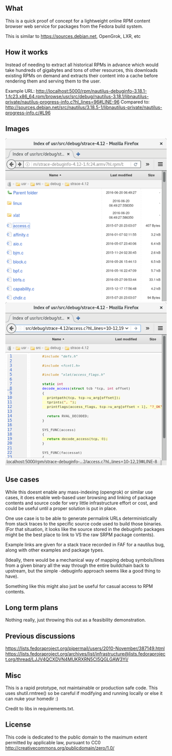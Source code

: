 What
----
This is a quick proof of concept for a lightweight online RPM content
browser web service for packages from the Fedora build system.

This is similar to <https://sources.debian.net>, OpenGrok, LXR, etc

How it works
------------
Instead of needing to extract all historical RPMs in advance which would
take hundreds of gigabytes and tons of other resources, this downloads
existing RPMs on demand and extracts their content into a cache before
rendering them and serving them to the user.

Example URL:
<http://localhost:5000/rpm/nautilus-debuginfo-3.18.1-1.fc23.x86_64.rpm/browse/usr/src/debug/nautilus-3.18.1/libnautilus-private/nautilus-progress-info.c?hl_lines=96#LINE-96>
Compared to:
<http://sources.debian.net/src/nautilus/3.18.5-1/libnautilus-private/nautilus-progress-info.c/#L96>

Images
------
![Directory view](example_dir.png) ![Highlighted source file](example_srcfile.png)

Use cases
---------
While this doesnt enable any mass-indexing (opengrok) or similar use
cases, it does enable web-based user browsing and linking of package
contents and source code for very little infrastructure effort or cost,
and could be useful until a proper solution is put in place.

One use case is to be able to generate permalink URLs deterministically
from stack traces to the specific source code used to build those
binaries. (For that situation, it looks like the source stored in the
debuginfo packages might be the best place to link to VS the raw SRPM 
package contents).

Example links are given for a stack trace recorded in FAF for a
nautilus bug, along with other examples and package types.

(Ideally, there would be a mechanical way of mapping debug symbols/lines
from a given binary all the way through the entire buildchain back to
upstream, but the simple -debuginfo approach seems like a good thing to 
have).

Something like this might also just be useful for casual access to RPM
contents.

Long term plans
---------------
Nothing really, just throwing this out as a feasibility demonstration.

Previous discussions
--------------------
<https://lists.fedoraproject.org/pipermail/users/2010-November/387149.html>
<https://lists.fedoraproject.org/archives/list/infrastructure@lists.fedoraproject.org/thread/LJJV4QCXDVN4MUKRXRN5CI5QGLGAW3YI/>

Misc
----
This is a rapid prototype, not maintainable or production safe code.
This uses shutil.rmtree() so be careful if modifying and running
locally or else it can nuke your homedir :)

Credit to libs in requirements.txt.

License
-------
This code is dedicated to the public domain to the maximum extent permitted by applicable law, pursuant to CC0 <http://creativecommons.org/publicdomain/zero/1.0/>
